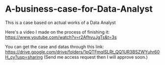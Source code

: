 # A-business-case-for-Data-Analyst

This is a case based on actual works of a Data Analyst

Here's a video I made on the process of finishing it: https://www.youtube.com/watch?v=r2AfhvuJgTs&t=3s

You can get the case and datas through this link: 
https://drive.google.com/drive/folders/1pQTFmqlSLRt_QQ1UR3BSZWYuhr60H_cy?usp=sharing 
(Send me access request then I will approve soon.)
